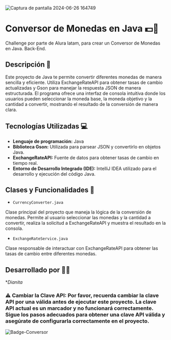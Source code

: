 ![Captura de pantalla 2024-06-26 164749](https://github.com/Dianita2301/Conversor-de-moneda/assets/160544543/59c639ce-cdfd-4145-acf0-892d477cd4e3)
# Conversor de Monedas en Java 💵💱

 Challenge por parte de Alura latam, para crear un Conversor de Monedas en Java. Back-End.

## Descripción 📝

Este proyecto de Java te permite convertir diferentes monedas de manera sencilla y eficiente. Utiliza ExchangeRateAPI para obtener tasas de cambio actualizadas y Gson para manejar la respuesta JSON de manera estructurada. El programa ofrece una interfaz de consola intuitiva donde los usuarios pueden seleccionar la moneda base, la moneda objetivo y la cantidad a convertir, mostrando el resultado de la conversión de manera clara.

## Tecnologías Utilizadas 💻

- **Lenguaje de programación:** Java
- **Biblioteca Gson:** Utilizada para parsear JSON y convertirlo en objetos Java.
- **ExchangeRateAPI:** Fuente de datos para obtener tasas de cambio en tiempo real.
- **Entorno de Desarrollo Integrado (IDE):** IntelliJ IDEA utilizado para el desarrollo y ejecución del código Java.

## Clases y Funcionalidades 🧩

- `CurrencyConverter.java`

Clase principal del proyecto que maneja la lógica de la conversión de monedas. Permite al usuario seleccionar las monedas y la cantidad a convertir, realiza la solicitud a ExchangeRateAPI y muestra el resultado en la consola.

- `ExchangeRateService.java`

Clase responsable de interactuar con ExchangeRateAPI para obtener las tasas de cambio entre diferentes monedas.

## Desarrollado por 👨‍💻

**Dianita*

### ⚠️ Cambiar la Clave API: Por favor, recuerda cambiar la clave API por una válida antes de ejecutar este proyecto. La clave API actual es un marcador y no funcionará correctamente. Sigue los pasos adecuados para obtener una clave API válida y asegúrate de configurarla correctamente en el proyecto.


![Badge-Conversor](https://github.com/Dianita2301/Conversor-de-moneda/assets/160544543/6c19d1d3-247f-4e5d-af1f-4398d813a627)

